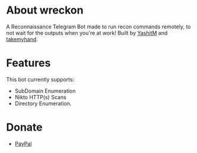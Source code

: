 # About wreckon
A Reconnaissance Telegram Bot made to run recon commands remotely, to not wait for the outputs when you're at work!
Built by [YashitM](https://www.twitter.com/YashitM) and [takemyhand](https://www.twitter.com/iamTakeMyHand).


# Features
This bot currently supports:
* SubDomain Enumeration
* Nikto HTTP(s) Scans
* Directory Enumeration.

# Donate
* [PayPal](https://www.paypal.me/amaheshwary)
